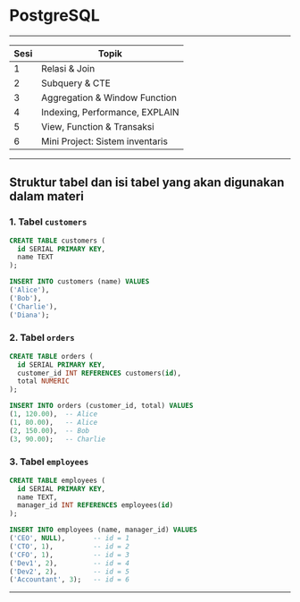 # PostgreSQL

---

| Sesi | Topik                             |
|------|-----------------------------------|
| 1    | Relasi & Join      |
| 2    | Subquery & CTE                    |
| 3    | Aggregation & Window Function     |
| 4    | Indexing, Performance, EXPLAIN    |
| 5    | View, Function & Transaksi        |
| 6    | Mini Project: Sistem inventaris    |

---

## Struktur tabel dan isi tabel yang akan digunakan dalam materi
### 1. Tabel `customers`
```sql
CREATE TABLE customers (
  id SERIAL PRIMARY KEY,
  name TEXT
);

INSERT INTO customers (name) VALUES
('Alice'),
('Bob'),
('Charlie'),
('Diana');
```
### 2. Tabel `orders`
```sql
CREATE TABLE orders (
  id SERIAL PRIMARY KEY,
  customer_id INT REFERENCES customers(id),
  total NUMERIC
);

INSERT INTO orders (customer_id, total) VALUES
(1, 120.00),  -- Alice
(1, 80.00),   -- Alice
(2, 150.00),  -- Bob
(3, 90.00);   -- Charlie
```
### 3. Tabel `employees`
```sql
CREATE TABLE employees (
  id SERIAL PRIMARY KEY,
  name TEXT,
  manager_id INT REFERENCES employees(id)
);

INSERT INTO employees (name, manager_id) VALUES
('CEO', NULL),       -- id = 1
('CTO', 1),          -- id = 2
('CFO', 1),          -- id = 3
('Dev1', 2),         -- id = 4
('Dev2', 2),         -- id = 5
('Accountant', 3);   -- id = 6
```
---

<!-- kunci jawaban terenkripsi dengan AES256 -->
<!-- Key: intisistemsaranasejahtera1234567 (UTF8)-->
<!-- IV: intisistemsaranasejahtera1234567890 (UTF8)-->
<!-- Mode: CBC -->
<!-- Input: Raw -->
<!-- Output: Hexadecimal -->
